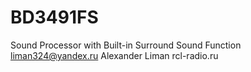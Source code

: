 # BD3491FS
Sound Processor with Built-in Surround Sound Function 
liman324@yandex.ru
Alexander Liman
rcl-radio.ru
